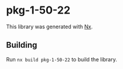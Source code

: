 # pkg-1-50-22

This library was generated with [Nx](https://nx.dev).

## Building

Run `nx build pkg-1-50-22` to build the library.
